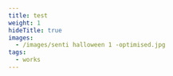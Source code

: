```yaml
---
title: test
weight: 1
hideTitle: true
images:
  - /images/senti halloween 1 -optimised.jpg
tags:
  - works
---
```

